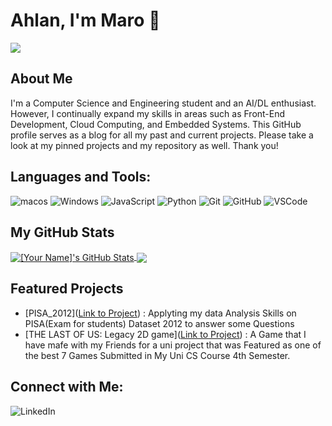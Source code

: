 # Ahlan, I'm Maro 👋
![](https://komarev.com/ghpvc/?username=MaroSalah02&color=green)

## About Me
I'm a Computer Science and Engineering student and an AI/DL enthusiast. However, I continually expand my skills in areas such as Front-End Development, Cloud Computing, and Embedded Systems. This GitHub profile serves as a blog for all my past and current projects. Please take a look at my pinned projects and my repository as well. Thank you!

## Languages and Tools:

[//]: # (You can add icons for languages and tools here. For example:)

![macos](https://img.shields.io/badge/-macos-black?style=flat-square&logo=macos)
![Windows](https://img.shields.io/badge/-Windows-black?style=flat-square&logo=Windows)
![JavaScript](https://img.shields.io/badge/-JavaScript-black?style=flat-square&logo=javascript)
![Python](https://img.shields.io/badge/-Python-black?style=flat-square&logo=python)
![Git](https://img.shields.io/badge/-Git-black?style=flat-square&logo=git)
![GitHub](https://img.shields.io/badge/-GitHub-181717?style=flat-square&logo=github)
![VSCode](https://img.shields.io/badge/-VSCode-007ACC?style=flat-square&logo=visualstudiocode)

## My GitHub Stats

[//]: # (You can use https://github.com/anuraghazra/github-readme-stats to generate stats cards.)

<a href="https://github.com/[YourGitHub]">
  <img align="center" src="https://github-readme-stats.vercel.app/api?username=MaroSalah02&show_icons=true&line_height=27&count_private=true&theme=radical" alt="[Your Name]'s GitHub Stats" />
</a>
<a href="https://github.com/[YourGitHub]">
  <img align="center" src="https://github-readme-stats.vercel.app/api/top-langs/?username=MaroSalah02&theme=radical" />
</a>


## Featured Projects 

[//]: # (If you have a blog, you can list your latest posts here. You can use a GitHub Action to automate this.)

- [PISA_2012]([Link to Project](https://github.com/MaroSalah02/Project_PISA)) : Applyting my data Analysis Skills on PISA(Exam for students) Dataset 2012 to answer some Questions
- [THE LAST OF US: Legacy 2D game]([Link to Project](https://github.com/MaroSalah02/THE_LAST_OF_US)) : A Game that I have mafe with my Friends for a uni project that was Featured as one of the best 7 Games Submitted in My Uni CS Course 4th Semester.


## Connect with Me:

[//]: # (Social media links.)

![LinkedIn](https://img.shields.io/badge/-LinkedIn-blue?style=flat-square&logo=Linkedin&logoColor=white&link=https://www.linkedin.com/in/Marawan-Abdelrahman/)

<!--
**MaroSalah02/MaroSalah02** is a ✨ _special_ ✨ repository because its `README.md` (this file) appears on your GitHub profile.

Here are some ideas to get you started:

- 🔭 I’m currently working on ...
- 🌱 I’m currently learning ...
- 👯 I’m looking to collaborate on ...
- 🤔 I’m looking for help with ...
- 💬 Ask me about ...
- 📫 How to reach me: ...
- 😄 Pronouns: ...
- ⚡ Fun fact: ...
-->
